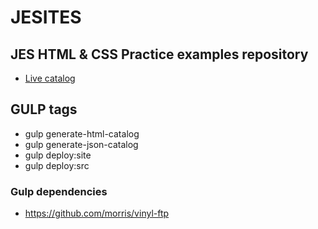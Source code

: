 # JESITES

## JES HTML & CSS Practice examples repository
* [Live catalog](http://jesidea.com/jesites)

## GULP tags
* gulp generate-html-catalog
* gulp generate-json-catalog
* gulp deploy:site
* gulp deploy:src

### Gulp dependencies
* https://github.com/morris/vinyl-ftp

